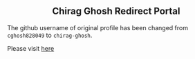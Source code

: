 ## <div align="center">Chirag Ghosh Redirect Portal<div>

The github username of original profile has been changed from `cghosh828049` to `chirag-ghosh`.

Please visit [here](https://github.com/chirag-ghosh)
<!--
**cghosh828049/cghosh828049** is a ✨ _special_ ✨ repository because its `README.md` (this file) appears on your GitHub profile.

Here are some ideas to get you started:

- 🔭 I’m currently working on ...
- 🌱 I’m currently learning ...
- 👯 I’m looking to collaborate on ...
- 🤔 I’m looking for help with ...
- 💬 Ask me about ...
- 📫 How to reach me: ...
- 😄 Pronouns: ...
- ⚡ Fun fact: ...
-->
